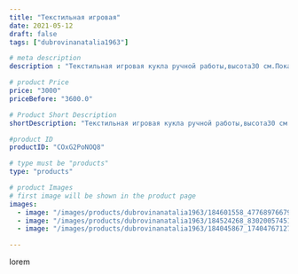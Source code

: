 ```yaml
---
title: "Текстильная игровая"
date: 2021-05-12
draft: false
tags: ["dubrovinanatalia1963"]

# meta description
description : "Текстильная игровая кукла ручной работы,высота30 см.Пока свободны."

# product Price
price: "3000"
priceBefore: "3600.0"

# Product Short Description
shortDescription: "Текстильная игровая кукла ручной работы,высота30 см.Пока свободны."

#product ID
productID: "COxG2PoNOQ8"

# type must be "products"
type: "products"

# product Images
# first image will be shown in the product page
images:
  - image: "/images/products/dubrovinanatalia1963/184601558_477689766798214_7908471737180107188_n.jpg"
  - image: "/images/products/dubrovinanatalia1963/184524268_830200574515560_2063209655979155857_n.jpg"
  - image: "/images/products/dubrovinanatalia1963/184045867_174047671276754_2951915330302183885_n.jpg"

---
```

lorem
